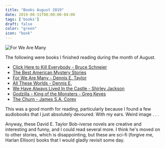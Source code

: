```yaml
---
title: "Books August 2019"
date: 2019-08-31T08:00:00-04:00
tags: ['books']
draft: false
color: "green"
icon: "book"
---
```


![For We Are Many](https://www.google.com/search?q=david+e+taylor+bobiverse&rlz=1C9BKJA_enUS788US790&hl=en-US&prmd=niv&sxsrf=ACYBGNRP6P1prTrrY5EhjyZiaBXReu9T5A:1568641214533&source=lnms&tbm=isch&sa=X&ved=2ahUKEwji9Pzyu9XkAhV_JzQIHQoKD2IQ_AUoAnoECA4QAg&biw=1112&bih=725&dpr=2#imgrc=_IBz0DP8Atm_dM)

The following were books I finished reading during the month of August.

* [Click Here to Kill Everybody - Bruce Schneier ](https://www.amazon.com/dp/B07KJTLYG7/ref=kinw_myk_ro_title_ab_amzn)
* [The Best American Mystery Stories](https://www.amazon.com/Best-American-Mystery-Stories-2018-ebook/dp/B07896J32K/ref=sr_1_1?crid=362WBRJWN1N4R&keywords=best+american+mystery+stories+2018&qid=1568637015&s=digital-text&sprefix=Best+American+myster%2Cdigital-text%2C124&sr=1-1)
* [For We Are Many - Dennis E. Taylor](https://www.amazon.com/dp/B01MRCW0GS/ref=kinw_myk_ro_title_ab_amzn)
* [All These Worlds - Dennis E.](https://www.amazon.com/dp/B073416FY7/ref=kinw_myk_ro_title_ab_amzn)
* [We Have Always Lived In the Castle - Shirley Jackson](https://www.amazon.com/gp/product/0143039970/ref=dbs_a_def_awm_bibl_vppi_i1)
* [Godzilla - King of the Monsters - Greg Keyes](https://www.amazon.com/Godzilla-Monsters-Official-Movie-Novelization/dp/178909092X/ref=sr_1_1?qid=1568636970&refinements=p_27%3AGreg+Keyes&s=books&sr=1-1&text=Greg+Keyes)
* [The Churn - James S.A. Corey](https://www.amazon.com/gp/product/B00I82884W/ref=dbs_a_def_awm_hsch_vapi_tkin_p1_i8)

This was a good month for reading, particularly because I found a few audiobooks that I just absolutely devoured. With my ears. Weird image . . .

Anyway, these David E. Taylor Bob-iverse novels are creative and interesting and funny, and I could read several more. I think he's moved on to other stories, which is disappointing, but these are sci-fi (forgive me, Harlan Ellison) books that I would gladly revisit some day.

